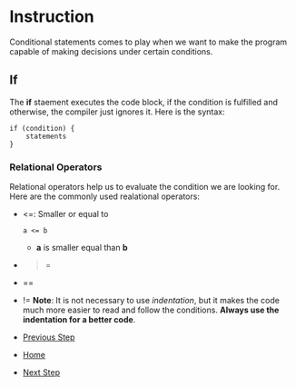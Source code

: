# Instruction

Conditional statements comes to play when we want to make the program capable of making decisions under certain conditions. 

## If

The __if__ staement executes the code block, if the condition is fulfilled and otherwise, the compiler just ignores it. Here is the syntax:

```
if (condition) {
    statements
}
```
### Relational Operators
Relational operators help us to evaluate the condition we are looking for. Here are the commonly used realational operators: 
- <=: Smaller or equal to 
    ```
    a <= b 
    ```
    - **a** is smaller equal than **b**
- >=
- ==
- !=
__Note__: It is not necessary to use _indentation_, but it makes the code much more easier to read and follow the conditions. **Always use the indentation for a better code**.

- [Previous Step](https://github.com/Mahdi-Javadi/Learn-cPlusPlus-efficiently/tree/master/Day4)
- [Home](https://github.com/Mahdi-Javadi/Learn-cPlusPlus-efficiently)
- [Next Step](https://github.com/Mahdi-Javadi/Learn-cPlusPlus-efficiently/tree/master/Day6)

